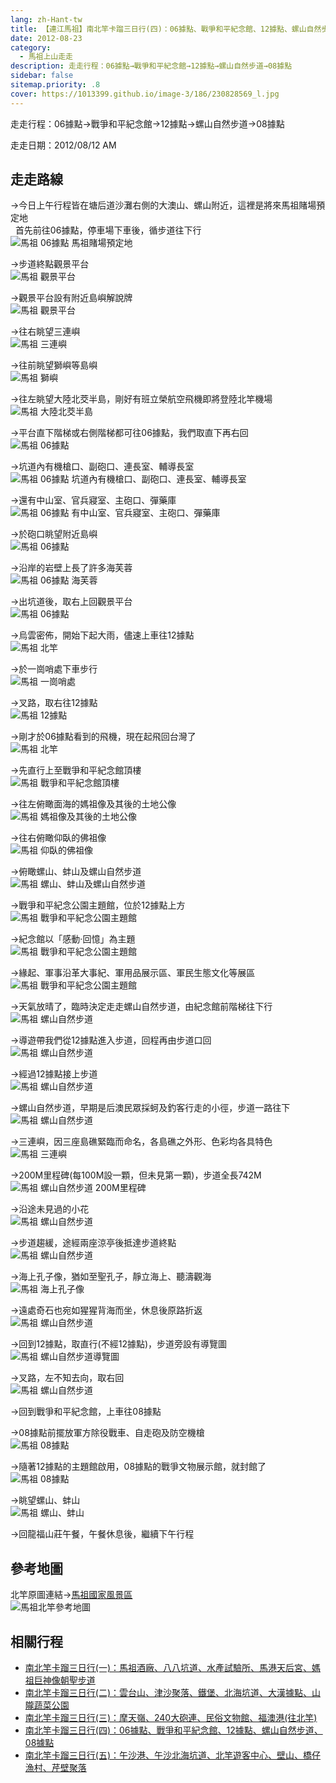 ```yaml
---
lang: zh-Hant-tw
title: 【連江馬祖】南北竿卡蹓三日行(四)：06據點、戰爭和平紀念館、12據點、螺山自然步道、08據點
date: 2012-08-23
category: 
  - 馬祖上山走走
description: 走走行程：06據點→戰爭和平紀念館→12據點→螺山自然步道→08據點
sidebar: false
sitemap.priority: .8
cover: https://1013399.github.io/image-3/186/230828569_l.jpg
---
```


走走行程：06據點→戰爭和平紀念館→12據點→螺山自然步道→08據點

走走日期：2012/08/12 AM

<!-- more -->

## 走走路線
→今日上午行程皆在塘后道沙灘右側的大澳山、螺山附近，這裡是將來馬祖賭場預定地  
  首先前往06據點，停車場下車後，循步道往下行  
![馬祖 06據點 馬祖賭場預定地](https://1013399.github.io/image-3/186/230828472_l.jpg)

→步道終點觀景平台  
![馬祖 觀景平台](https://1013399.github.io/image-3/186/230828475_l.jpg)

→觀景平台設有附近島嶼解說牌  
![馬祖 觀景平台](https://1013399.github.io/image-3/186/230828480_l.jpg)

→往右眺望三連嶼  
![馬祖 三連嶼](https://1013399.github.io/image-3/186/230828478_l.jpg)

→往前眺望獅嶼等島嶼  
![馬祖 獅嶼](https://1013399.github.io/image-3/186/230828481_l.jpg)

→往左眺望大陸北茭半島，剛好有班立榮航空飛機即將登陸北竿機場  
![馬祖 大陸北茭半島](https://1013399.github.io/image-3/186/230828482_l.jpg)

→平台直下階梯或右側階梯都可往06據點，我們取直下再右回  
![馬祖 06據點](https://1013399.github.io/image-3/186/230828485_l.jpg)

→坑道內有機槍口、副砲口、連長室、輔導長室  
![馬祖 06據點 坑道內有機槍口、副砲口、連長室、輔導長室](https://1013399.github.io/image-3/186/230828486_l.jpg)

→還有中山室、官兵寢室、主砲口、彈藥庫  
![馬祖 06據點 有中山室、官兵寢室、主砲口、彈藥庫](https://1013399.github.io/image-3/186/230828488_l.jpg)

→於砲口眺望附近島嶼  
![馬祖 06據點](https://1013399.github.io/image-3/186/230828490_l.jpg)

→沿岸的岩壁上長了許多海芙蓉  
![馬祖 06據點 海芙蓉](https://1013399.github.io/image-3/186/230828492_l.jpg)

→出坑道後，取右上回觀景平台  
![馬祖 06據點](https://1013399.github.io/image-3/186/230828494_l.jpg)

→烏雲密佈，開始下起大雨，儘速上車往12據點  
![馬祖 北竿](https://1013399.github.io/image-3/186/230828501_l.jpg)

→於一崗哨處下車步行  
![馬祖 一崗哨處](https://1013399.github.io/image-3/186/230828503_l.jpg)

→叉路，取右往12據點  
![馬祖 12據點](https://1013399.github.io/image-3/186/230828506_l.jpg)

→剛才於06據點看到的飛機，現在起飛回台灣了  
![馬祖 北竿](https://1013399.github.io/image-3/186/230828511_l.jpg)

→先直行上至戰爭和平紀念館頂樓  
![馬祖 戰爭和平紀念館頂樓](https://1013399.github.io/image-3/186/230828512_l.jpg)

→往左俯瞰面海的媽祖像及其後的土地公像  
![馬祖 媽祖像及其後的土地公像](https://1013399.github.io/image-3/186/230828515_l.jpg)

→往右俯瞰仰臥的佛祖像  
![馬祖 仰臥的佛祖像](https://1013399.github.io/image-3/186/230828517_l.jpg)

→俯瞰螺山、蚌山及螺山自然步道  
![馬祖 螺山、蚌山及螺山自然步道](https://1013399.github.io/image-3/186/230828519_l.jpg)

→戰爭和平紀念公園主題館，位於12據點上方  
![馬祖 戰爭和平紀念公園主題館](https://1013399.github.io/image-3/186/230828521_l.jpg)

→紀念館以「感動‧回憶」為主題  
![馬祖 戰爭和平紀念公園主題館](https://1013399.github.io/image-3/186/230828523_l.jpg)

→緣起、軍事沿革大事紀、軍用品展示區、軍民生態文化等展區  
![馬祖 戰爭和平紀念公園主題館](https://1013399.github.io/image-3/186/230828525_l.jpg)

→天氣放晴了，臨時決定走走螺山自然步道，由紀念館前階梯往下行  
![馬祖 螺山自然步道](https://1013399.github.io/image-3/186/230828528_l.jpg)

→導遊帶我們從12據點進入步道，回程再由步道口回  
![馬祖 螺山自然步道](https://1013399.github.io/image-3/186/230828531_l.jpg)

→經過12據點接上步道  
![馬祖 螺山自然步道](https://1013399.github.io/image-3/186/230828533_l.jpg)

→螺山自然步道，早期是后澳民眾採蚵及釣客行走的小徑，步道一路往下  
![馬祖 螺山自然步道](https://1013399.github.io/image-3/186/230828535_l.jpg)

→三連嶼，因三座島礁緊臨而命名，各島礁之外形、色彩均各具特色  
![馬祖 三連嶼](https://1013399.github.io/image-3/186/230828537_l.jpg)

→200M里程碑(每100M設一顆，但未見第一顆)，步道全長742M  
![馬祖 螺山自然步道 200M里程碑](https://1013399.github.io/image-3/186/230828540_l.jpg)

→沿途未見過的小花  
![馬祖 螺山自然步道](https://1013399.github.io/image-3/186/230828542_l.jpg)

→步道趨緩，途經兩座涼亭後抵達步道終點  
![馬祖 螺山自然步道](https://1013399.github.io/image-3/186/230828547_l.jpg)

→海上孔子像，猶如至聖孔子，靜立海上、聽濤觀海  
![馬祖 海上孔子像](https://1013399.github.io/image-3/186/230828550_l.jpg)

→遠處奇石也宛如猩猩背海而坐，休息後原路折返  
![馬祖 螺山自然步道](https://1013399.github.io/image-3/186/230828552_l.jpg)

→回到12據點，取直行(不經12據點)，步道旁設有導覽圖  
![馬祖 螺山自然步道導覽圖](https://1013399.github.io/image-3/186/230828553_l.jpg)

→叉路，左不知去向，取右回  
![馬祖 螺山自然步道](https://1013399.github.io/image-3/186/230828556_l.jpg)

→回到戰爭和平紀念館，上車往08據點

→08據點前擺放軍方除役戰車、自走砲及防空機槍  
![馬祖 08據點](https://1013399.github.io/image-3/186/230828557_l.jpg)

→隨著12據點的主題館啟用，08據點的戰爭文物展示館，就封館了  
![馬祖 08據點](https://1013399.github.io/image-3/186/230828564_l.jpg)

→眺望螺山、蚌山  
![馬祖 螺山、蚌山](https://1013399.github.io/image-3/186/230828569_l.jpg)

→回龍福山莊午餐，午餐休息後，繼續下午行程

## 參考地圖
北竿原圖連結→[馬祖國家風景區](http://www.matsu-nsa.gov.tw/UserFiles/https://1013399.github.io/image-3/186/1/bigmap2.jpg)  
![馬祖北竿參考地圖](https://1013399.github.io/image-3/186/230831284_l.jpg)

## 相關行程
- [南北竿卡蹓三日行(一)：馬祖酒廠、八八坑道、水產試驗所、馬港天后宮、媽祖巨神像朝聖步道](/posts/post-189-2012-08-20.md)
- [南北竿卡蹓三日行(二)：雲台山、津沙聚落、鐵堡、北海坑道、大漢據點、山隴蔬菜公園](/posts/post-188-2012-08-21.md)
- [南北竿卡蹓三日行(三)：摩天嶺、240大砲連、民俗文物館、福澳港(往北竿)](/posts/post-187-2012-08-22.md)
- [南北竿卡蹓三日行(四)：06據點、戰爭和平紀念館、12據點、螺山自然步道、08據點](/posts/post-186-2012-08-23.md)
- [南北竿卡蹓三日行(五)：午沙港、午沙北海坑道、北竿遊客中心、壁山、橋仔漁村、芹壁聚落](/posts/post-185-2012-08-24.md)
